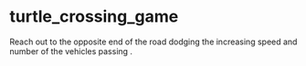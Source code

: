 # turtle_crossing_game
Reach out to the opposite end of the road dodging the increasing speed and number of the vehicles passing . 
